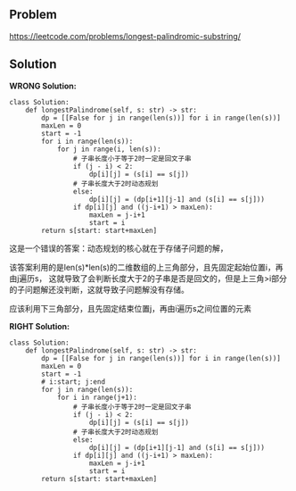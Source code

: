 ## Problem
https://leetcode.com/problems/longest-palindromic-substring/

## Solution

**WRONG Solution:**
```
class Solution:
    def longestPalindrome(self, s: str) -> str:
        dp = [[False for j in range(len(s))] for i in range(len(s))]
        maxLen = 0
        start = -1
        for i in range(len(s)):
            for j in range(i, len(s)):
                # 子串长度小于等于2时一定是回文子串
                if (j - i) < 2:
                    dp[i][j] = (s[i] == s[j])
                # 子串长度大于2时动态规划
                else:
                    dp[i][j] = (dp[i+1][j-1] and (s[i] == s[j]))
                if dp[i][j] and ((j-i+1) > maxLen):
                    maxLen = j-i+1
                    start = i
        return s[start: start+maxLen]
```
这是一个错误的答案：动态规划的核心就在于存储子问题的解，

该答案利用的是len(s)*len(s)的二维数组的上三角部分，且先固定起始位置i，再由j遍历s，
这就导致了会判断长度大于2的子串是否是回文的，但是上三角>i部分的子问题解还没判断，这就导致子问题解没有存储。

应该利用下三角部分，且先固定结束位置j，再由i遍历s之间位置的元素

**RIGHT Solution:**
```
class Solution:
    def longestPalindrome(self, s: str) -> str:
        dp = [[False for j in range(len(s))] for i in range(len(s))]
        maxLen = 0
        start = -1
        # i:start; j:end
        for j in range(len(s)):
            for i in range(j+1):
                # 子串长度小于等于2时一定是回文子串
                if (j - i) < 2:
                    dp[i][j] = (s[i] == s[j])
                # 子串长度大于2时动态规划
                else:
                    dp[i][j] = (dp[i+1][j-1] and (s[i] == s[j]))
                if dp[i][j] and ((j-i+1) > maxLen):
                    maxLen = j-i+1
                    start = i
        return s[start: start+maxLen]
```


